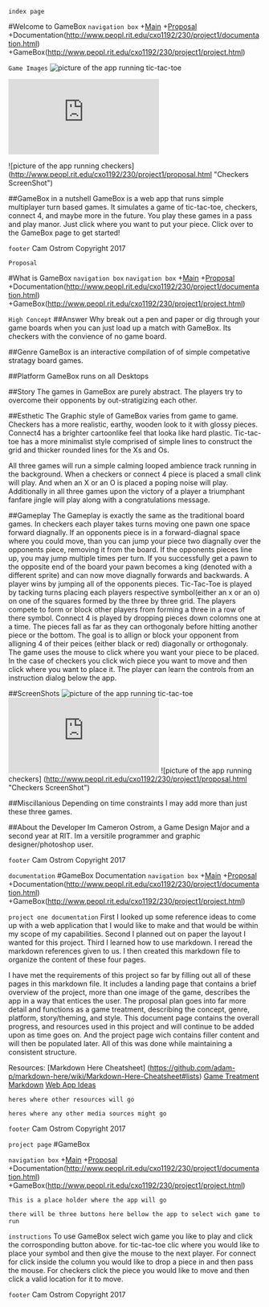 
```
index page
```

#Welcome to GameBox
```navigation box```
+[Main](http://www.peopl.rit.edu/cxo1192/230/project1)
+[Proposal](http://www.peopl.rit.edu/cxo1192/230/project1/proposal.html)   
+Documentation(http://www.peopl.rit.edu/cxo1192/230/project1/documentation.html)   
+GameBox(http://www.peopl.rit.edu/cxo1192/230/project1/project.html)   


``` Game Images ```
![picture of the app running tic-tac-toe](http://www.peopl.rit.edu/cxo1192/230/project1/media/tic.jpg "Tic-Tac-Toe ScreenShot")

![picture of the app running connect 4](http://www.peopl.rit.edu/cxo1192/230/project1/c4.html "Connect 4 ScreenShot")

![picture of the app running checkers] (http://www.peopl.rit.edu/cxo1192/230/project1/proposal.html "Checkers ScreenShot")


##GameBox in a nutshell
GameBox is a web app that runs simple multiplayer turn based games. It simulates a game of tic-tac-toe, checkers, connect 4, and maybe more in the future. You play these games in a pass and play manor. Just click where you want to put your piece. Click over to the GameBox page to get started!

```footer```
Cam Ostrom Copyright 2017





```
Proposal
```


#What is GameBox
```navigation box```
```navigation box```
+[Main](http://www.peopl.rit.edu/cxo1192/230/project1)
+[Proposal](http://www.peopl.rit.edu/cxo1192/230/project1/proposal.html)   
+Documentation(http://www.peopl.rit.edu/cxo1192/230/project1/documentation.html)   
+GameBox(http://www.peopl.rit.edu/cxo1192/230/project1/project.html)   

```High Concept```
##Answer
Why break out a pen and paper or dig through your game boards when you can just load up a match with GameBox. Its checkers with the convience of no game board.

##Genre
GameBox is an interactive compilation of of simple competative stratagy board games.

##Platform
GameBox runs on all Desktops

##Story
The games in GameBox are purely abstract. The players try to overcome their opponents by out-stratigizing each other.    

##Esthetic
The Graphic style of GameBox varies from game to game. Checkers has a more realistic, earthy, wooden look to it with glossy pieces. Connect4 has a brighter cartoonlike feel that looka like hard plastic. Tic-tac-toe has a more minimalist style comprised of simple lines to construct the grid and thicker rounded lines for the Xs and Os.

All three games will run a simple calming looped ambience track running in the background. When a checkers or connect 4 piece is placed a small clink will play. And when an X or an O is placed a poping noise will play. Additionally in all three games upon the victory of a player a triumphant fanfare jingle will play along with a congratulations message.   

##Gameplay
The Gameplay is exactly the same as the traditional board games. In checkers each player takes turns moving one pawn one space forward diagnally. If an opponents piece is in a forward-diagnal space where you could move, than you can jump your piece two diagnally over the opponents piece, removing it from the board. If the opponents pieces line up, you may jump multiple times per turn. If you successfully get a pawn to the opposite end of the board your pawn becomes a king (denoted with a different sprite) and can now move diagnally forwards and backwards. A player wins by jumping all of the opponents pieces. Tic-Tac-Toe is played by tacking turns placing each players respective symbol(either an x or an o) on one of the squares formed by the three by three grid. The players compete to form or block other players from forming a three in a row of there symbol. Connect 4 is played by dropping pieces down colomns one at a time. The pieces fall as far as they can orthogonaly before hitting another piece or the bottom. The goal is to allign or block your opponent from alligning 4 of their peices (either black or red) diagonally or orthogonaly. The game uses the mouse to click where you want your piece to be placed. In the case of checkers you click wich piece you want to move and then click where you want to place it. The player can learn the  controls from an instruction dialog below the app.  	   

##ScreenShots
![picture of the app running tic-tac-toe](http://www.peopl.rit.edu/cxo1192/230/project1/media/tic.jpg "Tic-Tac-Toe ScreenShot")
![picture of the app running connect 4](http://www.peopl.rit.edu/cxo1192/230/project1/c4.html "Connect 4 ScreenShot")
![picture of the app running checkers] (http://www.peopl.rit.edu/cxo1192/230/project1/proposal.html "Checkers ScreenShot")

##Miscillanious
Depending on time constraints I may add more than just these three games.

##About the Developer
Im Cameron Ostrom, a Game Design Major and a second year at RIT. Im a versitile programmer and graphic designer/photoshop user.

```footer```
Cam Ostrom Copyright 2017




```documentation```
#GameBox Documentation
```navigation box```
+[Main](http://www.peopl.rit.edu/cxo1192/230/project1)
+[Proposal](http://www.peopl.rit.edu/cxo1192/230/project1/proposal.html)   
+Documentation(http://www.peopl.rit.edu/cxo1192/230/project1/documentation.html)   
+GameBox(http://www.peopl.rit.edu/cxo1192/230/project1/project.html)   

```project one documentation```
 First I looked up some reference ideas to come up with a web application that I would like to make and that would be within my scope of my capabilities. Second I planned out on paper the layout I wanted for this project. Third I learned how to use markdown. I reread the markdown references given to us. I then created this markdown file to organize the content of these four pages. 

I have met the requirements of this project so far by filling out all of these pages in this markdown file. It includes a landing page that contains a brief overview of the project, more than one image of the game, describes the app in a way that entices the user. The proposal plan goes into far more detail and functions as a game treatment, describing the concept, genre, platform, story/theming, and style. This document page contains the overall progress, and resources used in this project and will continue to be added upon as time goes on. And the project page wich contains filler content and will then be populated later. All of this was done while maintaining a consistent structure.   
 

Resources:
[Markdown Here Cheatsheet] (https://github.com/adam-p/markdown-here/wiki/Markdown-Here-Cheatsheet#lists)
[Game Treatment](http://igm.rit.edu/~acjvks/courses/2017-fall/590-ios-game/html/project-1-proposal.html)
[Markdown](https://daringfireball.net/projects/markdown/index)
[Web App Ideas](http://andrewhfarmer.com/tiny-app-ideas/)


```heres where other resources will go```




```heres where any other media sources might go```


```footer```
Cam Ostrom Copyright 2017




```project page```
#GameBox

```navigation box```
+[Main](http://www.peopl.rit.edu/cxo1192/230/project1)
+[Proposal](http://www.peopl.rit.edu/cxo1192/230/project1/proposal.html)   
+Documentation(http://www.peopl.rit.edu/cxo1192/230/project1/documentation.html)   
+GameBox(http://www.peopl.rit.edu/cxo1192/230/project1/project.html)   

```This is a place holder where the app will go```

```there will be three buttons here bellow the app to select wich game to run```

```instructions```
To use GameBox select wich game you like to play and click the corrosponding button above.
for tic-tac-toe clic where you would like to place your symbol and then give the mouse to the next player. For connect for click inside the column you would like to drop a piece in and then pass the mouse. For checkers click the piece you would like to move and then click a valid location for it to move.


```footer```
Cam Ostrom Copyright 2017

